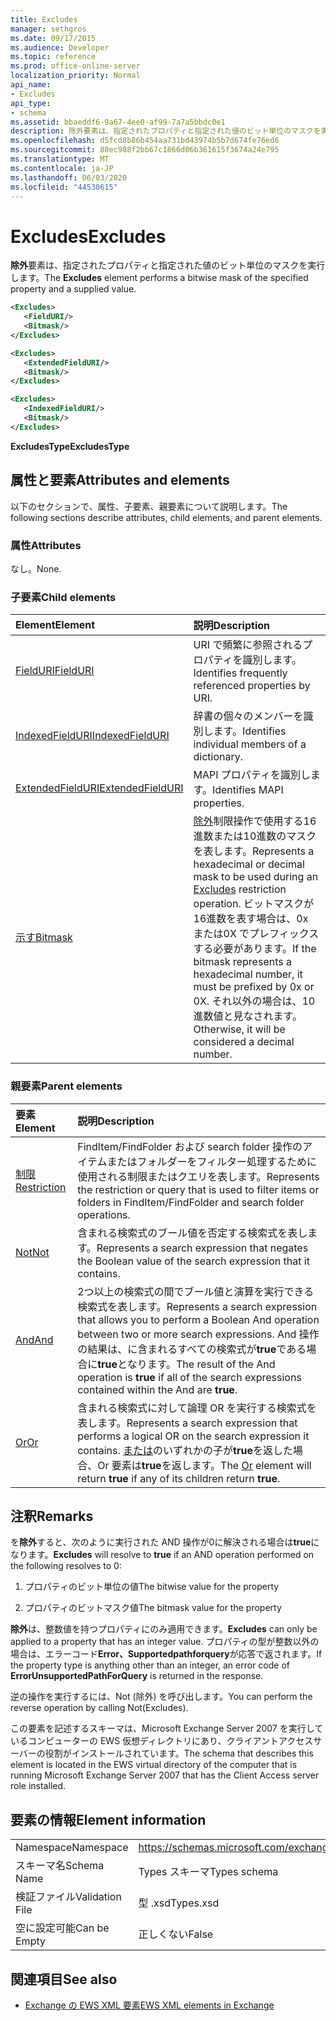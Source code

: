 ```yaml
---
title: Excludes
manager: sethgros
ms.date: 09/17/2015
ms.audience: Developer
ms.topic: reference
ms.prod: office-online-server
localization_priority: Normal
api_name:
- Excludes
api_type:
- schema
ms.assetid: bbaeddf6-9a67-4ee0-af99-7a7a5bbdc0e1
description: 除外要素は、指定されたプロパティと指定された値のビット単位のマスクを実行します。
ms.openlocfilehash: d5fcd8b86b454aa731bd43974b5b7d674fe76ed6
ms.sourcegitcommit: 88ec988f2bb67c1866d06b361615f3674a24e795
ms.translationtype: MT
ms.contentlocale: ja-JP
ms.lasthandoff: 06/03/2020
ms.locfileid: "44530615"
---
```

# <a name="excludes"></a><span data-ttu-id="73fd9-103">Excludes</span><span class="sxs-lookup"><span data-stu-id="73fd9-103">Excludes</span></span>

<span data-ttu-id="73fd9-104">**除外**要素は、指定されたプロパティと指定された値のビット単位のマスクを実行します。</span><span class="sxs-lookup"><span data-stu-id="73fd9-104">The **Excludes** element performs a bitwise mask of the specified property and a supplied value.</span></span> 
  
```xml
<Excludes>
   <FieldURI/>
   <Bitmask/>
</Excludes>
```

```xml
<Excludes>
   <ExtendedFieldURI/> 
   <Bitmask/>
</Excludes>
```

```xml
<Excludes>
   <IndexedFieldURI/> 
   <Bitmask/>
</Excludes>
```

<span data-ttu-id="73fd9-105">**ExcludesType**</span><span class="sxs-lookup"><span data-stu-id="73fd9-105">**ExcludesType**</span></span>

## <a name="attributes-and-elements"></a><span data-ttu-id="73fd9-106">属性と要素</span><span class="sxs-lookup"><span data-stu-id="73fd9-106">Attributes and elements</span></span>

<span data-ttu-id="73fd9-107">以下のセクションで、属性、子要素、親要素について説明します。</span><span class="sxs-lookup"><span data-stu-id="73fd9-107">The following sections describe attributes, child elements, and parent elements.</span></span>
  
### <a name="attributes"></a><span data-ttu-id="73fd9-108">属性</span><span class="sxs-lookup"><span data-stu-id="73fd9-108">Attributes</span></span>

<span data-ttu-id="73fd9-109">なし。</span><span class="sxs-lookup"><span data-stu-id="73fd9-109">None.</span></span>
  
### <a name="child-elements"></a><span data-ttu-id="73fd9-110">子要素</span><span class="sxs-lookup"><span data-stu-id="73fd9-110">Child elements</span></span>

|<span data-ttu-id="73fd9-111">**Element**</span><span class="sxs-lookup"><span data-stu-id="73fd9-111">**Element**</span></span>|<span data-ttu-id="73fd9-112">**説明**</span><span class="sxs-lookup"><span data-stu-id="73fd9-112">**Description**</span></span>|
|:-----|:-----|
|[<span data-ttu-id="73fd9-113">FieldURI</span><span class="sxs-lookup"><span data-stu-id="73fd9-113">FieldURI</span></span>](fielduri.md) <br/> |<span data-ttu-id="73fd9-114">URI で頻繁に参照されるプロパティを識別します。</span><span class="sxs-lookup"><span data-stu-id="73fd9-114">Identifies frequently referenced properties by URI.</span></span>  <br/> |
|[<span data-ttu-id="73fd9-115">IndexedFieldURI</span><span class="sxs-lookup"><span data-stu-id="73fd9-115">IndexedFieldURI</span></span>](indexedfielduri.md) <br/> |<span data-ttu-id="73fd9-116">辞書の個々のメンバーを識別します。</span><span class="sxs-lookup"><span data-stu-id="73fd9-116">Identifies individual members of a dictionary.</span></span>  <br/> |
|[<span data-ttu-id="73fd9-117">ExtendedFieldURI</span><span class="sxs-lookup"><span data-stu-id="73fd9-117">ExtendedFieldURI</span></span>](extendedfielduri.md) <br/> |<span data-ttu-id="73fd9-118">MAPI プロパティを識別します。</span><span class="sxs-lookup"><span data-stu-id="73fd9-118">Identifies MAPI properties.</span></span>  <br/> |
|[<span data-ttu-id="73fd9-119">示す</span><span class="sxs-lookup"><span data-stu-id="73fd9-119">Bitmask</span></span>](bitmask.md) <br/> |<span data-ttu-id="73fd9-120">[除外](excludes.md)制限操作で使用する16進数または10進数のマスクを表します。</span><span class="sxs-lookup"><span data-stu-id="73fd9-120">Represents a hexadecimal or decimal mask to be used during an [Excludes](excludes.md) restriction operation.</span></span> <span data-ttu-id="73fd9-121">ビットマスクが16進数を表す場合は、0x または0X でプレフィックスする必要があります。</span><span class="sxs-lookup"><span data-stu-id="73fd9-121">If the bitmask represents a hexadecimal number, it must be prefixed by 0x or 0X.</span></span> <span data-ttu-id="73fd9-122">それ以外の場合は、10進数値と見なされます。</span><span class="sxs-lookup"><span data-stu-id="73fd9-122">Otherwise, it will be considered a decimal number.</span></span>  <br/> |
   
### <a name="parent-elements"></a><span data-ttu-id="73fd9-123">親要素</span><span class="sxs-lookup"><span data-stu-id="73fd9-123">Parent elements</span></span>

|<span data-ttu-id="73fd9-124">**要素**</span><span class="sxs-lookup"><span data-stu-id="73fd9-124">**Element**</span></span>|<span data-ttu-id="73fd9-125">**説明**</span><span class="sxs-lookup"><span data-stu-id="73fd9-125">**Description**</span></span>|
|:-----|:-----|
|[<span data-ttu-id="73fd9-126">制限</span><span class="sxs-lookup"><span data-stu-id="73fd9-126">Restriction</span></span>](restriction.md) <br/> |<span data-ttu-id="73fd9-127">FindItem/FindFolder および search folder 操作のアイテムまたはフォルダーをフィルター処理するために使用される制限またはクエリを表します。</span><span class="sxs-lookup"><span data-stu-id="73fd9-127">Represents the restriction or query that is used to filter items or folders in FindItem/FindFolder and search folder operations.</span></span>  <br/> |
|[<span data-ttu-id="73fd9-128">Not</span><span class="sxs-lookup"><span data-stu-id="73fd9-128">Not</span></span>](not.md) <br/> |<span data-ttu-id="73fd9-129">含まれる検索式のブール値を否定する検索式を表します。</span><span class="sxs-lookup"><span data-stu-id="73fd9-129">Represents a search expression that negates the Boolean value of the search expression that it contains.</span></span>  <br/> |
|[<span data-ttu-id="73fd9-130">And</span><span class="sxs-lookup"><span data-stu-id="73fd9-130">And</span></span>](and.md) <br/> |<span data-ttu-id="73fd9-131">2つ以上の検索式の間でブール値と演算を実行できる検索式を表します。</span><span class="sxs-lookup"><span data-stu-id="73fd9-131">Represents a search expression that allows you to perform a Boolean And operation between two or more search expressions.</span></span> <span data-ttu-id="73fd9-132">And 操作の結果は、に含まれるすべての検索式が**true**である場合に**true**となります。</span><span class="sxs-lookup"><span data-stu-id="73fd9-132">The result of the And operation is **true** if all of the search expressions contained within the And are **true**.</span></span>  <br/> |
|[<span data-ttu-id="73fd9-133">Or</span><span class="sxs-lookup"><span data-stu-id="73fd9-133">Or</span></span>](or.md) <br/> |<span data-ttu-id="73fd9-134">含まれる検索式に対して論理 OR を実行する検索式を表します。</span><span class="sxs-lookup"><span data-stu-id="73fd9-134">Represents a search expression that performs a logical OR on the search expression it contains.</span></span> <span data-ttu-id="73fd9-135">[または](or.md)のいずれかの子が**true**を返した場合、Or 要素は**true**を返します。</span><span class="sxs-lookup"><span data-stu-id="73fd9-135">The [Or](or.md) element will return **true** if any of its children return **true**.</span></span>  <br/> |
   
## <a name="remarks"></a><span data-ttu-id="73fd9-136">注釈</span><span class="sxs-lookup"><span data-stu-id="73fd9-136">Remarks</span></span>

<span data-ttu-id="73fd9-137">を**除外**すると、次のように実行された AND 操作が0に解決される場合は**true**になります。</span><span class="sxs-lookup"><span data-stu-id="73fd9-137">**Excludes** will resolve to **true** if an AND operation performed on the following resolves to 0:</span></span> 
  
1. <span data-ttu-id="73fd9-138">プロパティのビット単位の値</span><span class="sxs-lookup"><span data-stu-id="73fd9-138">The bitwise value for the property</span></span>
    
2. <span data-ttu-id="73fd9-139">プロパティのビットマスク値</span><span class="sxs-lookup"><span data-stu-id="73fd9-139">The bitmask value for the property</span></span>
    
<span data-ttu-id="73fd9-140">**除外**は、整数値を持つプロパティにのみ適用できます。</span><span class="sxs-lookup"><span data-stu-id="73fd9-140">**Excludes** can only be applied to a property that has an integer value.</span></span> <span data-ttu-id="73fd9-141">プロパティの型が整数以外の場合は、エラーコード**Error、Supportedpathforquery**が応答で返されます。</span><span class="sxs-lookup"><span data-stu-id="73fd9-141">If the property type is anything other than an integer, an error code of **ErrorUnsupportedPathForQuery** is returned in the response.</span></span> 
  
<span data-ttu-id="73fd9-142">逆の操作を実行するには、Not (除外) を呼び出します。</span><span class="sxs-lookup"><span data-stu-id="73fd9-142">You can perform the reverse operation by calling Not(Excludes).</span></span>
  
<span data-ttu-id="73fd9-143">この要素を記述するスキーマは、Microsoft Exchange Server 2007 を実行しているコンピューターの EWS 仮想ディレクトリにあり、クライアントアクセスサーバーの役割がインストールされています。</span><span class="sxs-lookup"><span data-stu-id="73fd9-143">The schema that describes this element is located in the EWS virtual directory of the computer that is running Microsoft Exchange Server 2007 that has the Client Access server role installed.</span></span>
  
## <a name="element-information"></a><span data-ttu-id="73fd9-144">要素の情報</span><span class="sxs-lookup"><span data-stu-id="73fd9-144">Element information</span></span>

|||
|:-----|:-----|
|<span data-ttu-id="73fd9-145">Namespace</span><span class="sxs-lookup"><span data-stu-id="73fd9-145">Namespace</span></span>  <br/> |https://schemas.microsoft.com/exchange/services/2006/types  <br/> |
|<span data-ttu-id="73fd9-146">スキーマ名</span><span class="sxs-lookup"><span data-stu-id="73fd9-146">Schema Name</span></span>  <br/> |<span data-ttu-id="73fd9-147">Types スキーマ</span><span class="sxs-lookup"><span data-stu-id="73fd9-147">Types schema</span></span>  <br/> |
|<span data-ttu-id="73fd9-148">検証ファイル</span><span class="sxs-lookup"><span data-stu-id="73fd9-148">Validation File</span></span>  <br/> |<span data-ttu-id="73fd9-149">型 .xsd</span><span class="sxs-lookup"><span data-stu-id="73fd9-149">Types.xsd</span></span>  <br/> |
|<span data-ttu-id="73fd9-150">空に設定可能</span><span class="sxs-lookup"><span data-stu-id="73fd9-150">Can be Empty</span></span>  <br/> |<span data-ttu-id="73fd9-151">正しくない</span><span class="sxs-lookup"><span data-stu-id="73fd9-151">False</span></span>  <br/> |
   
## <a name="see-also"></a><span data-ttu-id="73fd9-152">関連項目</span><span class="sxs-lookup"><span data-stu-id="73fd9-152">See also</span></span>

- [<span data-ttu-id="73fd9-153">Exchange の EWS XML 要素</span><span class="sxs-lookup"><span data-stu-id="73fd9-153">EWS XML elements in Exchange</span></span>](ews-xml-elements-in-exchange.md)

